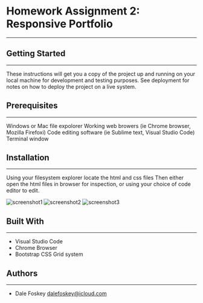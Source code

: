# Homework Assignment 2: Responsive Portfolio
---

## Getting Started
---
These instructions will get you a copy of the project up and running on your local machine for development and testing purposes. See deployment for notes on how to deploy the project on a live system.

## Prerequisites
---
Windows or Mac file expolorer
Working web browers (ie Chrome browser, Mozilla Firefoxi)
Code editing software (ie Sublime text, Visual Studio Code)
Terminal window

## Installation
---
Using your filesystem explorer locate the html and css files
Then either open the html files in browser for inspection, or using your choice of code editor to edit.

![screenshot1](https://github.com/jdalefoskey/jdalefoskey.github.io/assets/images/ss1.png)
![screenshot2](https://github.com/jdalefoskey/jdalefoskey.github.io/assets/images/ss2.png)
![screenshot3](https://github.com/jdalefoskey/jdalefoskey.github.io/assets/images/ss3.png)





## Built With
---
- Visual Studio Code
- Chrome Browser
- Bootstrap CSS Grid system

## Authors
---
- Dale Foskey  dalefoskey@icloud.com
 
